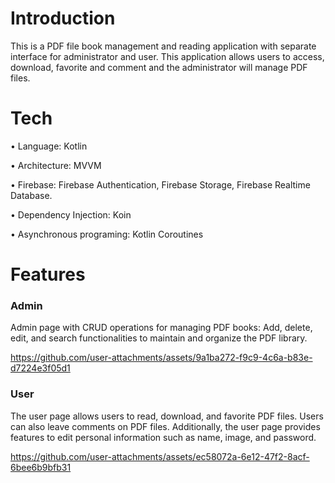 <h1 align="left">Introduction</h1>
<p align="left">This is a PDF file book management and reading application with separate interface for administrator and user. This application allows users to access, download, favorite and comment and the administrator will manage PDF files.</p>

<h1 align="left">Tech</h1>
<p align="left">• Language: Kotlin </p>
<p align="left">• Architecture: MVVM </p>
<p align="left">• Firebase: Firebase Authentication, Firebase Storage, Firebase Realtime Database. </p>
<p align="left">• Dependency Injection: Koin </p>
<p align="left">• Asynchronous programing: Kotlin Coroutines </p>


<h1 align="left">Features</h1>
<h3 align="left">Admin</h3>
<p align="left">Admin page with CRUD operations for managing PDF books: Add, delete, edit, and search functionalities to maintain and organize the PDF library.</p>

https://github.com/user-attachments/assets/9a1ba272-f9c9-4c6a-b83e-d7224e3f05d1


<h3 align="left">User</h3>
<p align="left">The user page allows users to read, download, and favorite PDF files. Users can also leave comments on PDF files. Additionally, the user page provides features to edit personal information such as name, image, and password.</p>


https://github.com/user-attachments/assets/ec58072a-6e12-47f2-8acf-6bee6b9bfb31




